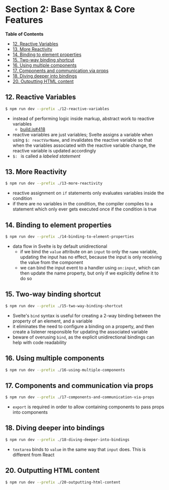 # Section 2: Base Syntax & Core Features

<!-- START doctoc generated TOC please keep comment here to allow auto update -->
<!-- DON'T EDIT THIS SECTION, INSTEAD RE-RUN doctoc TO UPDATE -->
**Table of Contents**

- [12. Reactive Variables](#12-reactive-variables)
- [13. More Reactivity](#13-more-reactivity)
- [14. Binding to element properties](#14-binding-to-element-properties)
- [15. Two-way binding shortcut](#15-two-way-binding-shortcut)
- [16. Using multiple components](#16-using-multiple-components)
- [17. Components and communication via props](#17-components-and-communication-via-props)
- [18. Diving deeper into bindings](#18-diving-deeper-into-bindings)
- [20. Outputting HTML content](#20-outputting-html-content)

<!-- END doctoc generated TOC please keep comment here to allow auto update -->

## 12. Reactive Variables

```bash
$ npm run dev --prefix ./12-reactive-variables
```

- instead of performing logic inside markup, abstract work to reactive variables
  - [build.js#418](./12-reactive-variables/public/build/bundle.js)
- reactive variables are just variables; Svelte assigns a variable when using
    `$: reactVarName`, and invalidates the reactive variable so that when the
    variables associated with the reactive variable change, the reactive
    variable is updated accordingly
- `$: ` is called a _labeled statement_

## 13. More Reactivity

```bash
$ npm run dev --prefix ./13-more-reactivity
```

- reactive assignment on `if` statements only evaluates variables inside the
    condition
- if there are no variables in the condition, the compiler compiles to a
    statement which only ever gets executed once if the condition is true

## 14. Binding to element properties

```bash
$ npm run dev --prefix ./14-binding-to-element-properties
```

- data flow in Svelte is by default unidirectional
  - if we bind the `value` attribute on an `input` to only the `name` variable,
      updating the input has no effect, because the input is only receiving the
      value from the component
  - we can bind the input event to a handler using `on:input`, which can then
      update the name property, but only if we explicitly define it to do so


## 15. Two-way binding shortcut

```bash
$ npm run dev --prefix ./15-two-way-binding-shortcut
```

- Svelte's `bind` syntax is useful for creating a 2-way binding between the
    property of an element, and a variable
- it eliminates the need to configure a binding on a property, and then create a
    listener responsible for updating the associated variable
- beware of overusing `bind`, as the explicit unidirectional bindings can help
    with code readability

## 16. Using multiple components

```bash
$ npm run dev --prefix ./16-using-multiple-components
```

## 17. Components and communication via props

```bash
$ npm run dev --prefix ./17-components-and-communication-via-props
```

- `export` is required in order to allow containing components to pass props
    into components

## 18. Diving deeper into bindings

```bash
$ npm run dev --prefix ./18-diving-deeper-into-bindings
```

- `textarea` binds to `value` in the same way that `input` does. This is
    different from React

## 20. Outputting HTML content

```bash
$ npm run dev --prefix ./20-outputting-html-content
```



